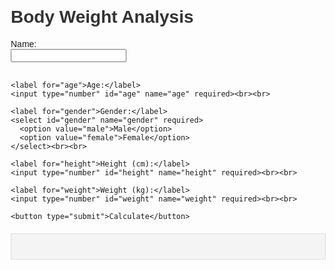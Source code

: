 <!DOCTYPE html>
<html lang="en">
<head>
  <meta charset="UTF-8">
  <meta name="viewport" content="width=device-width, initial-scale=1.0">
  <title>Comprehensive Body Weight Analysis</title>
  <style>
    body {
      font-family: Arial, sans-serif;
      margin: 20px;
    }
    h1 {
      color: #333;
    }
    label {
      margin-top: 10px;
      display: block;
    }
    #results {
      margin-top: 20px;
      padding: 20px;
      background-color: #f4f4f4;
      border: 1px solid #ddd;
    }
    table {
      width: 100%;
      border-collapse: collapse;
    }
    th, td {
      padding: 8px;
      border: 1px solid #ddd;
      text-align: center;
    }
    th {
      background-color: #f0f0f0;
    }
    .positive {
      color: red;
    }
    .normal {
      color: green;
    }
    .negative {
      color: yellow;
    }
  </style>
</head>
<body>
  <h1>Body Weight Analysis</h1>
  <form id="bodyAnalysisForm">
    <label for="name">Name:</label>
    <input type="text" id="name" name="name" required><br><br>

    <label for="age">Age:</label>
    <input type="number" id="age" name="age" required><br><br>

    <label for="gender">Gender:</label>
    <select id="gender" name="gender" required>
      <option value="male">Male</option>
      <option value="female">Female</option>
    </select><br><br>

    <label for="height">Height (cm):</label>
    <input type="number" id="height" name="height" required><br><br>

    <label for="weight">Weight (kg):</label>
    <input type="number" id="weight" name="weight" required><br><br>

    <button type="submit">Calculate</button>
  </form>

  <div id="results"></div>

  <script>
    document.getElementById('bodyAnalysisForm').addEventListener('submit', function(event) {
      event.preventDefault();

      // Get input values
      const name = document.getElementById('name').value;
      const age = parseInt(document.getElementById('age').value);
      const gender = document.getElementById('gender').value;
      const height = parseFloat(document.getElementById('height').value) / 100; // Convert to meters
      const weight = parseFloat(document.getElementById('weight').value);

      if (isNaN(age) || isNaN(height) || isNaN(weight) || age <= 0 || height <= 0 || weight <= 0) {
        alert("Please enter valid inputs.");
        return;
      }

      // Calculate BMI
      const bmi = weight / (height * height);
      let bmiCategory = '';
      if (bmi < 18.5) bmiCategory = 'Underweight';
      else if (bmi >= 18.5 && bmi < 24.9) bmiCategory = 'Normal';
      else if (bmi >= 25 && bmi < 29.9) bmiCategory = 'Overweight';
      else bmiCategory = 'Obese';

      // Calculate BMR using Harris-Benedict equation
      const bmr = gender === 'male' ?
                  10 * weight + 6.25 * (height * 100) - 5 * age + 5 :
                  10 * weight + 6.25 * (height * 100) - 5 * age - 161;

      // Calculate body fat percentage using an accurate formula
      let bodyFatPercentage;
      if (gender === 'male') {
        bodyFatPercentage = 1.20 * bmi + 0.23 * age - 16.2;
      } else {
        bodyFatPercentage = 1.20 * bmi + 0.23 * age - 5.4;
      }

      // Calculate visceral fat and subcutaneous fat
      const visceralFat = (bodyFatPercentage / 3).toFixed(1);
      const subcutaneousFat = (bodyFatPercentage * 0.7).toFixed(1);

      // Skeletal muscle estimate (based on weight)
      const skeletalMuscle = gender === 'male' ?
                             (50 + (weight * 0.33)).toFixed(1) :
                             (45 + (weight * 0.28)).toFixed(1);

      // Ideal weight range (Devine formula)
      const idealWeightMin = (50 + 2.3 * ((height * 100 / 2.54) - 60)).toFixed(1);
      const idealWeightMax = (idealWeightMin * 1.1).toFixed(1);

      // Calculate body age (simplified estimate based on BMI and age)
      const bodyAge = age + (bmi - 22) * 0.5;

      // Define categories for metrics (Excess, Low, Normal)
      const getLevel = (value, type) => {
        if (type === 'bodyFat') {
          if (value < 10) return { level: 'normal', color: 'normal' };
          else if (value >= 10 && value <= 20) return { level: 'normal', color: 'normal' };
          else if (value > 20) return { level: 'positive', color: 'positive' };
        }
        // More categories for other measurements can be added here.
        return { level: 'normal', color: 'normal' };
      };

      // Display results in a table format
      const resultsHTML = `
        <h2>Results for ${name}</h2>
        <table>
          <tr>
            <th>Metric</th>
            <th>Value</th>
            <th>Level</th>
          </tr>
          <tr>
            <td>BMI</td>
            <td>${bmi.toFixed(2)}</td>
            <td>${bmiCategory}</td>
          </tr>
          <tr>
            <td>BMR (kcal/day)</td>
            <td>${bmr.toFixed(2)}</td>
            <td class="${getLevel(bmi, 'bodyFat').color}">${getLevel(bmi, 'bodyFat').level}</td>
          </tr>
          <tr>
            <td>Body Fat Percentage</td>
            <td>${bodyFatPercentage.toFixed(2)}%</td>
            <td class="${getLevel(bodyFatPercentage, 'bodyFat').color}">${getLevel(bodyFatPercentage, 'bodyFat').level}</td>
          </tr>
          <tr>
            <td>Visceral Fat Estimate</td>
            <td>${visceralFat}%</td>
            <td class="${getLevel(visceralFat, 'bodyFat').color}">${getLevel(visceralFat, 'bodyFat').level}</td>
          </tr>
          <tr>
            <td>Subcutaneous Fat Estimate</td>
            <td>${subcutaneousFat}%</td>
            <td class="${getLevel(subcutaneousFat, 'bodyFat').color}">${getLevel(subcutaneousFat, 'bodyFat').level}</td>
          </tr>
          <tr>
            <td>Skeletal Muscle Estimate (kg)</td>
            <td>${skeletalMuscle}</td>
            <td class="${getLevel(skeletalMuscle, 'bodyFat').color}">${getLevel(skeletalMuscle, 'bodyFat').level}</td>
          </tr>
          <tr>
            <td>Body Age</td>
            <td>${Math.round(bodyAge)}</td>
            <td class="${getLevel(bodyAge, 'bodyFat').color}">${getLevel(bodyAge, 'bodyFat').level}</td>
          </tr>
          <tr>
            <td>Ideal Weight Range</td>
            <td>${idealWeightMin} kg to ${idealWeightMax} kg</td>
            <td class="${getLevel(idealWeightMin, 'bodyFat').color}">${getLevel(idealWeightMin, 'bodyFat').level}</td>
          </tr>
        </table>
      `;
      document.getElementById('results').innerHTML = resultsHTML;
    });
  </script>
</body>
</html>
